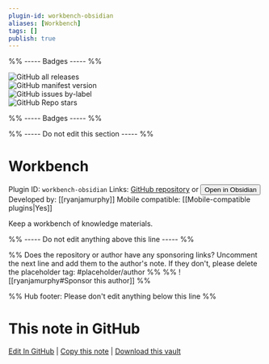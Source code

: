 ```yaml
---
plugin-id: workbench-obsidian
aliases: [Workbench]
tags: []
publish: true
---
```


%% ----- Badges ----- %%

![GitHub all releases](https://img.shields.io/github/downloads/ryanjamurphy/workbench-obsidian/total?color=573E7A&logo=github&style=for-the-badge)  
![GitHub manifest version](https://img.shields.io/github/manifest-json/v/ryanjamurphy/workbench-obsidian?color=573E7A&logo=github&style=for-the-badge)  
![GitHub issues by-label](https://img.shields.io/github/issues/ryanjamurphy/workbench-obsidian/help%20wanted?color=573E7A&logo=github&style=for-the-badge)  
![GitHub Repo stars](https://img.shields.io/github/stars/ryanjamurphy/workbench-obsidian?color=573E7A&logo=github&style=for-the-badge)

%% ----- Badges ----- %%

%% ----- Do not edit this section ----- %%

# Workbench

Plugin ID: `workbench-obsidian`
Links: [GitHub repository](https://github.com/ryanjamurphy/workbench-obsidian) or [<button id=HH>Open in Obsidian</button>](obsidian://show-plugin?id=workbench-obsidian)
Developed by: [[ryanjamurphy]]
Mobile compatible: [[Mobile-compatible plugins|Yes]]

Keep a workbench of knowledge materials.

%% ----- Do not edit anything above this line ----- %%

%% Does the repository or author have any sponsoring links? Uncomment the next line and add them to the author's note. If they don't, please delete the placeholder tag: #placeholder/author %%
%% ![[ryanjamurphy#Sponsor this author]] %%

%% Hub footer: Please don't edit anything below this line %%

# This note in GitHub

<span class="git-footer">[Edit In GitHub](https://github.dev/obsidian-community/obsidian-hub/blob/main/02%20-%20Community%20Expansions/02.05%20All%20Community%20Expansions/Plugins/workbench-obsidian.md "git-hub-edit-note") | [Copy this note](https://raw.githubusercontent.com/obsidian-community/obsidian-hub/main/02%20-%20Community%20Expansions/02.05%20All%20Community%20Expansions/Plugins/workbench-obsidian.md "git-hub-copy-note") | [Download this vault](https://github.com/obsidian-community/obsidian-hub/archive/refs/heads/main.zip "git-hub-download-vault") </span>
